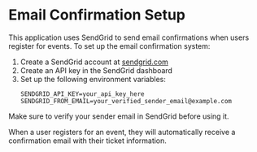 # Email Confirmation Setup

This application uses SendGrid to send email confirmations when users register for events. To set up the email confirmation system:

1. Create a SendGrid account at [sendgrid.com](https://sendgrid.com)
2. Create an API key in the SendGrid dashboard
3. Set up the following environment variables:
   ```
   SENDGRID_API_KEY=your_api_key_here
   SENDGRID_FROM_EMAIL=your_verified_sender_email@example.com
   ```

Make sure to verify your sender email in SendGrid before using it.

When a user registers for an event, they will automatically receive a confirmation email with their ticket information.
